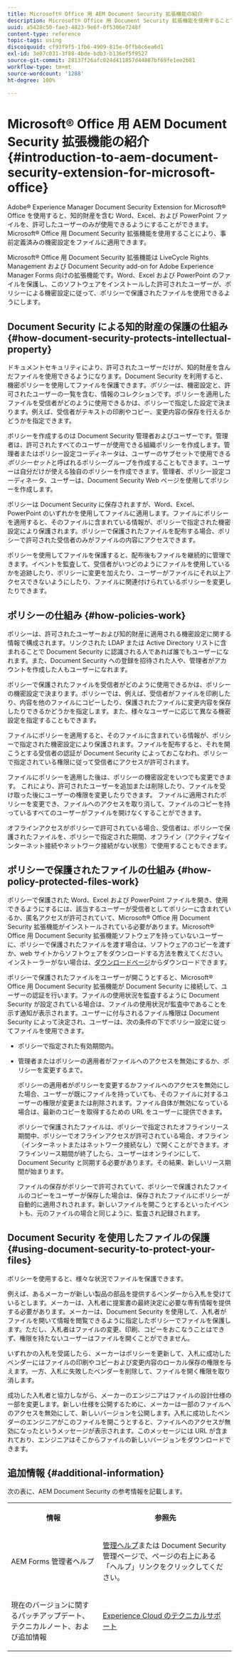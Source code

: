 ```yaml
---
title: Microsoft® Office 用 AEM Document Security 拡張機能の紹介
description: Microsoft® Office 用 Document Security 拡張機能を使用することで、Microsoft® Office ファイルに事前定義済みの機密設定を適用できます。
uuid: a5428c50-fae3-4823-9e6f-0f5306e7248f
content-type: reference
topic-tags: using
discoiquuid: cf93f9f5-1fb6-4909-815e-0ffb8c6ea6d1
exl-id: 3e07c031-3f88-4bde-bdb3-b136ef5f9527
source-git-commit: 28137f26afc024d411857d44887bf69fe1ee2b81
workflow-type: tm+mt
source-wordcount: '1288'
ht-degree: 100%

---
```


# Microsoft® Office 用 AEM Document Security 拡張機能の紹介{#introduction-to-aem-document-security-extension-for-microsoft-office}

Adobe® Experience Manager Document Security Extension for Microsoft® Office を使用すると、知的財産を含む Word、Excel、および PowerPoint ファイルを、許可したユーザーのみが使用できるようにすることができます。Microsoft® Office 用 Document Security 拡張機能を使用することにより、事前定義済みの機密設定をファイルに適用できます。

Microsoft® Office 用 Document Security 拡張機能は LiveCycle Rights Management および Document Security add-on for Adobe Experience Manager Forms 向けの拡張機能です。Word、Excel および PowerPoint のファイルを保護し、このソフトウェアをインストールした許可されたユーザーが、ポリシーによる機密設定に従って、ポリシーで保護されたファイルを使用できるようにします。

## Document Security による知的財産の保護の仕組み {#how-document-security-protects-intellectual-property}

ドキュメントセキュリティにより、許可されたユーザーだけが、知的財産を含んだファイルを使用できるようになります。Document Security を利用すると、機密ポリシーを使用してファイルを保護できます。*ポリシー*&#x200B;は、機密設定と、許可されたユーザーの一覧を含む、情報のコレクションです。ポリシーを適用したファイルを受信者がどのように使用できるかは、ポリシーで指定した設定で決まります。例えば、受信者がテキストの印刷やコピー、変更内容の保存を行えるかどうかを指定できます。

ポリシーを作成するのは Document Security 管理者およびユーザーです。管理者は、許可されたすべてのユーザーが使用できる組織ポリシーを作成します。管理者またはポリシー設定コーディネータは、ユーザーのサブセットで使用できる&#x200B;*ポリシーセット*&#x200B;と呼ばれるポリシーグループを作成することもできます。ユーザーは自分だけが使える独自のポリシーを作成できます。管理者、ポリシー設定コーディネータ、ユーザーは、Document Security Web ページを使用してポリシーを作成します。

ポリシーは Document Security に保存されますが、Word、Excel、PowerPoint のいずれかを使用してファイルに適用します。ファイルにポリシーを適用すると、そのファイルに含まれている情報が、ポリシーで指定された機密設定により保護されます。ポリシーで保護されたファイルを配布する場合、ポリシーで許可された受信者のみがファイルの内容にアクセスできます。

ポリシーを使用してファイルを保護すると、配布後もファイルを継続的に管理できます。イベントを監査して、受信者がいつどのようにファイルを使用しているかを追跡したり、ポリシーに変更を加えたり、ユーザーがファイルにそれ以上アクセスできないようにしたり、ファイルに関連付けられているポリシーを変更したりできます。

## ポリシーの仕組み {#how-policies-work}

ポリシーは、許可されたユーザーおよび知的財産に適用される機密設定に関する情報で構成されます。リンクされた LDAP または Active Directory リストに含まれることで Document Security に認識される人であれば誰でもユーザーになれます。また、Document Security への登録を招待された人や、管理者がアカウントを作成した人もユーザーになれます。

ポリシーで保護されたファイルを受信者がどのように使用できるかは、ポリシーの機密設定で決まります。ポリシーでは、例えば、受信者がファイルを印刷したり、内容を他のファイルにコピーしたり、保護されたファイルに変更内容を保存したりできるかどうかを指定します。また、様々なユーザーに応じて異なる機密設定を指定することもできます。

ファイルにポリシーを適用すると、そのファイルに含まれている情報が、ポリシーで指定された機密設定により保護されます。ファイルを配布すると、それを開こうとする受信者の認証が Document Security によっておこなわれ、ポリシーで指定されている権限に従って受信者にアクセスが許可されます。

ファイルにポリシーを適用した後は、ポリシーの機密設定をいつでも変更できます。 これにより、許可されたユーザーを追加または削除したり、ファイルを受け取った後にユーザーの権限を変更したりできます。 ファイルに適用されたポリシーを変更でき、ファイルへのアクセスを取り消して、ファイルのコピーを持っているすべてのユーザーがファイルを開けなくすることができます。

オフラインアクセスがポリシーで許可されている場合、受信者は、ポリシーで保護されたファイルを、ポリシーで指定された期間、オフライン（アクティブなインターネット接続やネットワーク接続がない状態）で使用することもできます。

## ポリシーで保護されたファイルの仕組み {#how-policy-protected-files-work}

ポリシーで保護された Word、Excel および PowerPoint ファイルを開き、使用できるようにするには、該当するユーザーが受信者としてポリシーに含まれているか、匿名アクセスが許可されていて、Microsoft® Office 用 Document Security 拡張機能がインストールされている必要があります。Microsoft® Office 用 Document Security 拡張機能ソフトウェアを持っていないユーザーに、ポリシーで保護されたファイルを渡す場合は、ソフトウェアのコピーを渡すか、web サイトからソフトウェアをダウンロードする方法を教えてください。インストーラーがない場合は、[ダウンロードページ](https://experienceleague.adobe.com/docs/experience-manager-document-security/using/download-installer.html?lang=ja)からダウンロードできます。

ポリシーで保護されたファイルをユーザーが開こうとすると、Microsoft® Office 用 Document Security 拡張機能が Document Security に接続して、ユーザーの認証を行います。ファイルの使用状況を監査するように Document Security が設定されている場合は、ファイルの使用状況が監査中であることを示す通知が表示されます。ユーザーに付与されるファイル権限は Document Security によって決定され、ユーザーは、次の条件の下でポリシー設定に従ってファイルを使用できます。

* ポリシーで指定された有効期間内。
* 管理者またはポリシーの適用者がファイルへのアクセスを無効にするか、ポリシーを変更するまで。

  ポリシーの適用者がポリシーを変更するかファイルへのアクセスを無効にした場合、ユーザーが既にファイルを持っていても、そのファイルに対するユーザーの権限が変更または削除されます。ファイル自体が無効になっている場合は、最新のコピーを取得するための URL をユーザーに提供できます。

  ポリシーで保護されたファイルは、ポリシーで指定されたオフラインリース期間中、ポリシーでオフラインアクセスが許可されている場合、オフライン（インターネットまたはネットワーク接続なし）で開くことができます。オフラインリース期間が終了したら、ユーザーはオンラインにして、Document Security と同期する必要があります。その結果、新しいリース期間が始まります。

  ファイルの保存がポリシーで許可されていて、ポリシーで保護されたファイルのコピーをユーザーが保存した場合は、保存されたファイルにポリシーが自動的に適用されされます。新しいファイルを開こうとするといったイベントも、元のファイルの場合と同じように、監査され記録されます。

## Document Security を使用したファイルの保護 {#using-document-security-to-protect-your-files}

ポリシーを使用すると、様々な状況でファイルを保護できます。

例えば、あるメーカーが新しい製品の部品を提供するベンダーから入札を受けているとします。メーカーは、入札者に提案書の最終決定に必要な専有情報を提供する必要があります。メーカーは、Document Security を使用して、入札者がファイルを開いて情報を閲覧できるように指定したポリシーでファイルを保護します。ただし、入札者はファイルの変更、印刷、コピーをおこなうことはできず、権限を持たないユーザーはファイルを開くことができません。

いずれかの入札を受諾したら、メーカーはポリシーを更新して、入札に成功したベンダーにはファイルの印刷やコピーおよび変更内容のローカル保存の権限を与えます。一方、入札に失敗したベンダーを削除して、ファイルを開く権限を取り消します。

成功した入札者と協力しながら、メーカーのエンジニアはファイルの設計仕様の一部を変更します。新しい仕様を公開するために、メーカーは一部のファイルへのアクセスを無効にして、新しいバージョンを公開します。入札に成功したベンダーのエンジニアがこのファイルを開こうとすると、ファイルへのアクセスが無効になったというメッセージが表示されます。このメッセージには URL が含まれており、エンジニアはそこからファイルの新しいバージョンをダウンロードできます。

## 追加情報 {#additional-information}

次の表に、AEM Document Security の参考情報を記載します。

<table >
 <tbody>
  <tr>
   <th><p>情報</p> </th>
   <th><p>参照先</p> </th>
  </tr>
  <tr>
   <td><p>AEM Forms 管理者ヘルプ</p> </td>
   <td><p><a href="https://experienceleague.adobe.com/docs/experience-manager-65/forms/administrator-help/get-started/configure-general-aem-forms-settings.html?lang=ja">管理ヘルプ</a>または Document Security 管理ページで、ページの右上にある「ヘルプ」リンクをクリックしてください。</p> </td>
  </tr>
  <tr>
   <td><p>現在のバージョンに関するパッチアップデート、テクニカルノート、および追加情報</p> </td>
   <td><p><a href="https://experienceleague.adobe.com/?support-solution=General&amp;support-tab=home&amp;lang=ja#support">Experience Cloud のテクニカルサポート</a></p> </td>
  </tr>
 </tbody>
</table>
